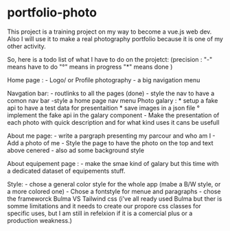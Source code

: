 # portfolio-photo

This project is a training project on my way to become a vue.js web dev.
Also I will use it to make a real photography portfolio because it is one of my other activity.

So, here is a todo list of what I have to do on the projetct:
(precision : 
    "-" means have to do
    "°" means in progress
    "*" means done
)

Home page :
    - Logo/ or Profile photography
    - a big navigation menu

Navgation bar:
    - routlinks to all the pages (done)
    - style the nav to have a comon nav bar 
    -style a home page nav menu
Photo galary :
    * setup a fake api to have a test data for presentaition
    * save images in a json file
    ° implement the fake api in the galary component
    - Make the presentation of each photo with quick description and for what kind uses it cans be usefull

About me page:
    - write a pargraph presenting my parcour and who am I
    - Add a photo of me
    - Style the page to have the photo on the top and text above cenered
    - also ad some background style 

About equipement page :
    - make the smae kind of galary but this time with a dedicated dataset of equipements stuff.

Style: 
    - chose a general color style for the whole app (mabe a B/W style, or a more colored one)
    - Chose a fontstyle for menue and paragraphs
    - chose the frameworck Bulma VS Tailwind css (i've all ready used Bulma but ther is somme limitations and it needs to create our propore css classes for specific uses, but I am still in refelxion if it is a comercial plus or a production weakness.)
